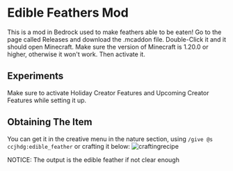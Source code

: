 # Edible Feathers Mod
This is a mod in Bedrock used to make feathers able to be eaten! Go to the page called Releases and download the .mcaddon file. Double-Click it and it should open Minecraft. Make sure the version of Minecraft is 1.20.0 or higher, otherwise it won't work. Then activate it.
## Experiments
Make sure to activate Holiday Creator Features and Upcoming Creator Features while setting it up.
## Obtaining The Item
You can get it in the creative menu in the nature section, using `/give @s ccjhdg:edible_feather` or crafting it below:
![craftingrecipe](https://github.com/HotdoGuy90/edible-feathers-mod/assets/143679952/52a41ffa-7f8b-46c7-8b22-6be54275848e)

NOTICE: The output is the edible feather if not clear enough
